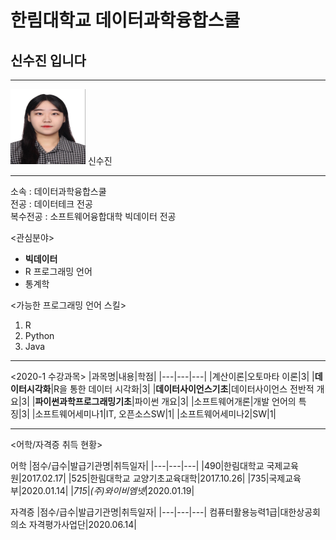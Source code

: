 # 한림대학교 데이터과학융합스쿨
## 신수진 입니다
---

<img src="/증명사진.png" width="120" height="120">
신수진

---

소속 : 데이터과학융합스쿨   
전공 : 데이터테크 전공   
복수전공 : 소프트웨어융합대학 빅데이터 전공

<관심분야>  
* **빅데이터**
* R 프로그래밍 언어
* 통계학

<가능한 프로그래밍 언어 스킬>
1. R 
2. Python 
3. Java

---

<2020-1 수강과목>
|과목명|내용|학점|
|---|---|---|
|계산이론|오토마타 이론|3|
|**데이터시각화**|R을 통한 데이터 시각화|3|
|**데이터사이언스기초**|데이터사이언스 전반적 개요|3|
|**파이썬과학프로그래밍기초**|파이썬 개요|3|
|소프트웨어개론|개발 언어의 특징|3|
|소프트웨어세미나1|IT, 오픈소스SW|1|
|소프트웨어세미나2|SW|1|

---

<어학/자격증 취득 현황>   

어학
|점수/급수|발급기관명|취득일자|
|---|---|---|
|490|한림대학교 국제교육원|2017.02.17|
|525|한림대학교 교양기초교육대학|2017.10.26|
|735|국제교육부|2020.01.14|
|*715*|*(주)와이비엠넷*|2020.01.19|

자격증
|점수/급수|발급기관명|취득일자|
|---|---|---|
컴퓨터활용능력1급|대한상공회의소 자격평가사업단|2020.06.14|


